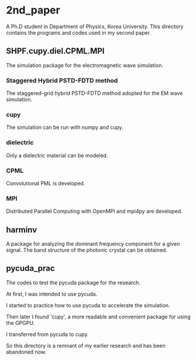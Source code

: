 # 2nd_paper

A Ph.D student in Department of Physics, Korea University.
This directory contains the programs and codes used in my second paper.

## SHPF.cupy.diel.CPML.MPI
The simulation package for the electromagnetic wave simulation.

### Staggered Hybrid PSTD-FDTD method
The staggered-grid hybrid PSTD-FDTD method adopted for the EM wave simulation.

### cupy
The simulation can be run with numpy and cupy.

### dielectric
Only a dielectric material can be modeled.

### CPML
Convolutional PML is developed.

### MPI
Distributed Parallel Computing with OpenMPI and mpi4py are developed.

## harminv
A package for analyzing the dominant frequency component for a given signal.
The band structure of the photonic crystal can be obtained.

## pycuda_prac
The codes to test the pycuda package for the research.

At first, I was intended to use pycuda.

I started to practice how to use pycuda to accelerate the simulation.

Then later I found 'cupy', a more readable and convenient package for using the GPGPU.

I transferred from pycuda to cupy.

So this directory is a remnant of my earlier research and has been abandoned now.
